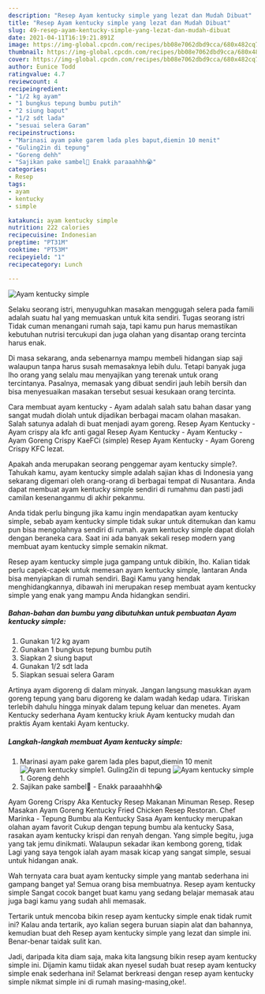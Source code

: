 ```yaml
---
description: "Resep Ayam kentucky simple yang lezat dan Mudah Dibuat"
title: "Resep Ayam kentucky simple yang lezat dan Mudah Dibuat"
slug: 49-resep-ayam-kentucky-simple-yang-lezat-dan-mudah-dibuat
date: 2021-04-11T16:19:21.891Z
image: https://img-global.cpcdn.com/recipes/bb08e7062dbd9cca/680x482cq70/ayam-kentucky-simple-foto-resep-utama.jpg
thumbnail: https://img-global.cpcdn.com/recipes/bb08e7062dbd9cca/680x482cq70/ayam-kentucky-simple-foto-resep-utama.jpg
cover: https://img-global.cpcdn.com/recipes/bb08e7062dbd9cca/680x482cq70/ayam-kentucky-simple-foto-resep-utama.jpg
author: Eunice Todd
ratingvalue: 4.7
reviewcount: 4
recipeingredient:
- "1/2 kg ayam"
- "1 bungkus tepung bumbu putih"
- "2 siung baput"
- "1/2 sdt lada"
- "sesuai selera Garam"
recipeinstructions:
- "Marinasi ayam pake garem lada ples baput,diemin 10 menit"
- "Guling2in di tepung"
- "Goreng dehh"
- "Sajikan pake sambel🤤 Enakk paraaahhh😭"
categories:
- Resep
tags:
- ayam
- kentucky
- simple

katakunci: ayam kentucky simple 
nutrition: 222 calories
recipecuisine: Indonesian
preptime: "PT31M"
cooktime: "PT53M"
recipeyield: "1"
recipecategory: Lunch

---
```



![Ayam kentucky simple](https://img-global.cpcdn.com/recipes/bb08e7062dbd9cca/680x482cq70/ayam-kentucky-simple-foto-resep-utama.jpg)

Selaku seorang istri, menyuguhkan masakan menggugah selera pada famili adalah suatu hal yang memuaskan untuk kita sendiri. Tugas seorang istri Tidak cuman menangani rumah saja, tapi kamu pun harus memastikan kebutuhan nutrisi tercukupi dan juga olahan yang disantap orang tercinta harus enak.

Di masa  sekarang, anda sebenarnya mampu membeli hidangan siap saji walaupun tanpa harus susah memasaknya lebih dulu. Tetapi banyak juga lho orang yang selalu mau menyajikan yang terenak untuk orang tercintanya. Pasalnya, memasak yang dibuat sendiri jauh lebih bersih dan bisa menyesuaikan masakan tersebut sesuai kesukaan orang tercinta. 

Cara membuat ayam kentucky - Ayam adalah salah satu bahan dasar yang sangat mudah diolah untuk dijadikan berbagai macam olahan masakan. Salah satunya adalah di buat menjadi ayam goreng. Resep Ayam Kentucky - Ayam crispy ala kfc anti gagal Resep Ayam Kentucky - Ayam Kentucky - Ayam Goreng Crispy KaeFCi (simple) Resep Ayam Kentucky - Ayam Goreng Crispy KFC lezat.

Apakah anda merupakan seorang penggemar ayam kentucky simple?. Tahukah kamu, ayam kentucky simple adalah sajian khas di Indonesia yang sekarang digemari oleh orang-orang di berbagai tempat di Nusantara. Anda dapat membuat ayam kentucky simple sendiri di rumahmu dan pasti jadi camilan kesenanganmu di akhir pekanmu.

Anda tidak perlu bingung jika kamu ingin mendapatkan ayam kentucky simple, sebab ayam kentucky simple tidak sukar untuk ditemukan dan kamu pun bisa mengolahnya sendiri di rumah. ayam kentucky simple dapat diolah dengan beraneka cara. Saat ini ada banyak sekali resep modern yang membuat ayam kentucky simple semakin nikmat.

Resep ayam kentucky simple juga gampang untuk dibikin, lho. Kalian tidak perlu capek-capek untuk memesan ayam kentucky simple, lantaran Anda bisa menyiapkan di rumah sendiri. Bagi Kamu yang hendak menghidangkannya, dibawah ini merupakan resep membuat ayam kentucky simple yang enak yang mampu Anda hidangkan sendiri.

<!--inarticleads1-->

##### Bahan-bahan dan bumbu yang dibutuhkan untuk pembuatan Ayam kentucky simple:

1. Gunakan 1/2 kg ayam
1. Gunakan 1 bungkus tepung bumbu putih
1. Siapkan 2 siung baput
1. Gunakan 1/2 sdt lada
1. Siapkan sesuai selera Garam


Artinya ayam digoreng di dalam minyak. Jangan langsung masukkan ayam goreng tepung yang baru digoreng ke dalam wadah kedap udara. Tiriskan terlebih dahulu hingga minyak dalam tepung keluar dan menetes. Ayam Kentucky sederhana Ayam kentucky kriuk Ayam kentucky mudah dan praktis Ayam kentaki Ayam kentucky. 

<!--inarticleads2-->

##### Langkah-langkah membuat Ayam kentucky simple:

1. Marinasi ayam pake garem lada ples baput,diemin 10 menit
<img src="https://img-global.cpcdn.com/steps/61e87f97fd972b24/160x128cq70/ayam-kentucky-simple-langkah-memasak-1-foto.jpg" alt="Ayam kentucky simple">1. Guling2in di tepung
<img src="https://img-global.cpcdn.com/steps/54d11a75d3eae35c/160x128cq70/ayam-kentucky-simple-langkah-memasak-2-foto.jpg" alt="Ayam kentucky simple">1. Goreng dehh
1. Sajikan pake sambel🤤 - Enakk paraaahhh😭


Ayam Goreng Crispy Aka Kentucky Resep Makanan Minuman Resep. Resep Masakan Ayam Goreng Kentucky Fried Chicken Resep Restoran. Chef Marinka - Tepung Bumbu ala Kentucky Sasa Ayam kentucky merupakan olahan ayam favorit Cukup dengan tepung bumbu ala kentucky Sasa, rasakan ayam kentucky krispi dan renyah dengan. Yang simple begitu, juga yang tak jemu dinikmati. Walaupun sekadar ikan kembong goreng, tidak Lagi yang saya tengok ialah ayam masak kicap yang sangat simple, sesuai untuk hidangan anak. 

Wah ternyata cara buat ayam kentucky simple yang mantab sederhana ini gampang banget ya! Semua orang bisa membuatnya. Resep ayam kentucky simple Sangat cocok banget buat kamu yang sedang belajar memasak atau juga bagi kamu yang sudah ahli memasak.

Tertarik untuk mencoba bikin resep ayam kentucky simple enak tidak rumit ini? Kalau anda tertarik, ayo kalian segera buruan siapin alat dan bahannya, kemudian buat deh Resep ayam kentucky simple yang lezat dan simple ini. Benar-benar taidak sulit kan. 

Jadi, daripada kita diam saja, maka kita langsung bikin resep ayam kentucky simple ini. Dijamin kamu tiidak akan nyesel sudah buat resep ayam kentucky simple enak sederhana ini! Selamat berkreasi dengan resep ayam kentucky simple nikmat simple ini di rumah masing-masing,oke!.

